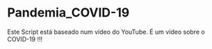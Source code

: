# Pandemia_COVID-19
Este Script está baseado num vídeo do YouTube. É um vídeo sobre o COVID-19 !!! 
